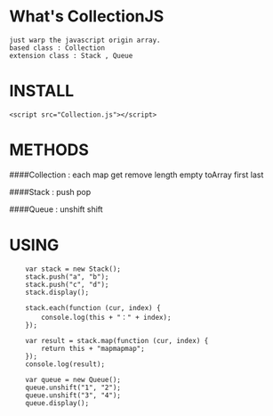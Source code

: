 # What's CollectionJS
    just warp the javascript origin array.
    based class : Collection
    extension class : Stack , Queue 
# INSTALL
	<script src="Collection.js"></script>
# METHODS
####Collection :
		each
		map
		get
		remove
 		length
		empty
		toArray
		first
		last	

####Stack :
		push
		pop

####Queue : 
		unshift
		shift

# USING
  		var stack = new Stack();
		stack.push("a", "b");
		stack.push("c", "d");
		stack.display();
		
		stack.each(function (cur, index) {
			console.log(this + "：" + index);
		});
		
		var result = stack.map(function (cur, index) {
			return this + "mapmapmap";
		});
		console.log(result);
		
		var queue = new Queue();
		queue.unshift("1", "2");
		queue.unshift("3", "4");
		queue.display();

